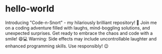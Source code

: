 # hello-world
Introducing "Code-n-Snort" - my hilariously brilliant repository! 🚀  Join me on a coding adventure filled with laughs, mind-boggling solutions, and unexpected surprises. Get ready to embrace the chaos and code with a smile! 😄💻  Warning: Side effects may include uncontrollable laughter and enhanced programming skills. Use responsibly! 😉
